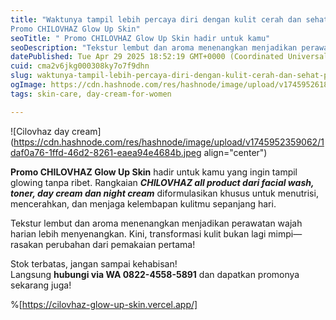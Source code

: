 ```yaml
---
title: "Waktunya tampil lebih percaya diri dengan kulit cerah dan sehat! 
Promo CHILOVHAZ Glow Up Skin"
seoTitle: " Promo CHILOVHAZ Glow Up Skin hadir untuk kamu"
seoDescription: "Tekstur lembut dan aroma menenangkan menjadikan perawatan wajah harian lebih menyenangkan. Kini, transformasi kulit bukan lagi mimpi—rasakan perubahan dari "
datePublished: Tue Apr 29 2025 18:52:19 GMT+0000 (Coordinated Universal Time)
cuid: cma2v6jkg000308ky7o7f9dhn
slug: waktunya-tampil-lebih-percaya-diri-dengan-kulit-cerah-dan-sehat-promo-chilovhaz-glow-up-skin
ogImage: https://cdn.hashnode.com/res/hashnode/image/upload/v1745952618636/7512153f-4be5-4380-a787-2da04f3a9217.jpeg
tags: skin-care, day-cream-for-women

---
```


![Cilovhaz day cream](https://cdn.hashnode.com/res/hashnode/image/upload/v1745952359062/1daf0a76-1ffd-46d2-8261-eaea94e4684b.jpeg align="center")

**Promo CHILOVHAZ Glow Up Skin** hadir untuk kamu yang ingin tampil glowing tanpa ribet. Rangkaian ***CHILOVHAZ all product dari facial wash, toner, day cream dan night cream*** diformulasikan khusus untuk menutrisi, mencerahkan, dan menjaga kelembapan kulitmu sepanjang hari.

Tekstur lembut dan aroma menenangkan menjadikan perawatan wajah harian lebih menyenangkan. Kini, transformasi kulit bukan lagi mimpi—rasakan perubahan dari pemakaian pertama!

Stok terbatas, jangan sampai kehabisan!  
Langsung **hubungi via WA 0822-4558-5891** dan dapatkan promonya sekarang juga!

%[https://cilovhaz-glow-up-skin.vercel.app/]